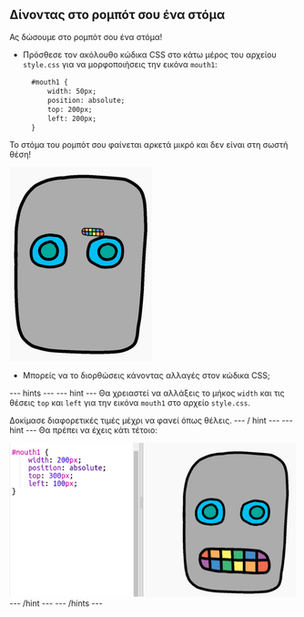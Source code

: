 ## Δίνοντας στο ρομπότ σου ένα στόμα

Ας δώσουμε στο ρομπότ σου ένα στόμα!

- Πρόσθεσε τον ακόλουθο κώδικα CSS στο κάτω μέρος του αρχείου `style.css` για να μορφοποιήσεις την εικόνα `mouth1`:
    
        #mouth1 {
            width: 50px;
            position: absolute;
            top: 200px;
            left: 200px;
        }
        

Το στόμα του ρομπότ σου φαίνεται αρκετά μικρό και δεν είναι στη σωστή θέση!

![screenshot (στιγμιότυπο οθόνης)](images/robot-mouth.png)

- Μπορείς να το διορθώσεις κάνοντας αλλαγές στον κώδικα CSS;

\--- hints \--- \--- hint \--- Θα χρειαστεί να αλλάξεις το μήκος `width` και τις θέσεις `top` και `left` για την εικόνα `mouth1` στο αρχείο `style.css`.

Δοκίμασε διαφορετικές τιμές μέχρι να φανεί όπως θέλεις. \--- / hint \--- \--- hint \--- Θα πρέπει να έχεις κάτι τέτοιο:

![screenshot (στιγμιότυπο οθόνης)](images/robot-mouth-code.png) \--- /hint \--- \--- /hints \---